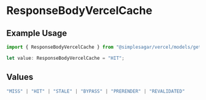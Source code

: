 # ResponseBodyVercelCache

## Example Usage

```typescript
import { ResponseBodyVercelCache } from "@simplesagar/vercel/models/getdeploymenteventsop.js";

let value: ResponseBodyVercelCache = "HIT";
```

## Values

```typescript
"MISS" | "HIT" | "STALE" | "BYPASS" | "PRERENDER" | "REVALIDATED"
```